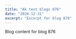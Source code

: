 ```yaml
---
title: "Ak test blogs 876"
date: "2024-12-31"
excerpt: "Excerpt for blog 876"
---
```


Blog content for blog 876